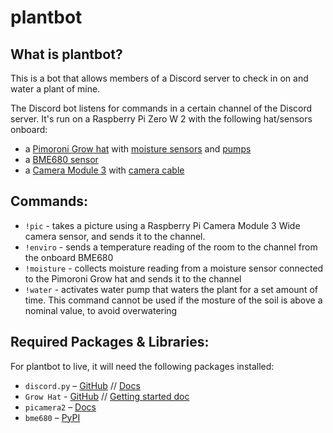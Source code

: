 # **plantbot**

## **What is plantbot?**
This is a bot that allows members of a Discord server to check in on and water a plant of mine.

The Discord bot listens for commands in a certain channel of the Discord server. It's run on a Raspberry Pi Zero W 2 with the following hat/sensors onboard:
- a [Pimoroni Grow hat](https://shop.pimoroni.com/products/grow?variant=32208365486163) with [moisture sensors](https://shop.pimoroni.com/products/grow-moisture-sensor-pack-of-3?variant=32271401123923) and [pumps](https://shop.pimoroni.com/products/mini-pump?variant=39273944907859)
- a [BME680 sensor](https://shop.pimoroni.com/products/bme680-breakout?variant=12491552129107)
- a [Camera Module 3](https://shop.pimoroni.com/products/raspberry-pi-camera-module-3?variant=40448391774291) with [camera cable](https://shop.pimoroni.com/products/camera-cable-raspberry-pi-zero-edition?variant=32092803891283)

## **Commands:**
- `!pic` - takes a picture using a Raspberry Pi Camera Module 3 Wide camera sensor, and sends it to the channel.
- `!enviro` - sends a temperature reading of the room to the channel from the onboard BME680
- `!moisture` - collects moisture reading from a moisture sensor connected to the Pimoroni Grow hat and sends it to the channel
- `!water` - activates water pump that waters the plant for a set amount of time. This command cannot be used if the mosture of the soil is above a nominal value, to avoid overwatering

## **Required Packages & Libraries:**
For plantbot to live, it will need the following packages installed:
- `discord.py` – [GitHub](https://github.com/Rapptz/discord.py) // [Docs](https://discordpy.readthedocs.io/en/stable/)
- `Grow Hat` - [GitHub](https://github.com/pimoroni/grow-python) // [Getting started doc](https://learn.pimoroni.com/article/assembling-grow#introduction)
- `picamera2` – [Docs](https://datasheets.raspberrypi.com/camera/picamera2-manual.pdf)
- `bme680` – [PyPI](https://pypi.org/project/bme680/)